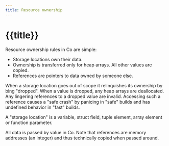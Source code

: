 ```yaml
---
title: Resource ownership
---
```

# {{title}}

Resource ownership rules in Co are simple:
- Storage locations own their data.
- Ownership is transferred only for heap arrays. All other values are copied.
- References are pointers to data owned by someone else.

When a storage location goes out of scope it relinquishes its ownership by bing "dropped".
When a value is dropped, any heap arrays are deallocated.
Any lingering references to a dropped value are invalid.
Accessing such a reference causes a "safe crash" by panicing in "safe" builds
and has undefined behavior in "fast" builds.

A "storage location" is a variable, struct field, tuple element,
array element or function parameter.

All data is passed by value in Co.
Note that references are memory addresses (an integer) and thus technically
copied when passed around.

